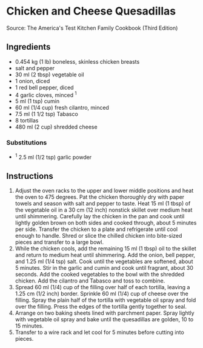 # Chicken and Cheese Quesadillas #

Source: The America's Test Kitchen Family Cookbook (Third Edition)

## Ingredients ##
* 0.454 kg (1 lb) boneless, skinless chicken breasts
* salt and pepper
* 30 ml (2 tbsp) vegetable oil
* 1 onion, diced
* 1 red bell pepper, diced
* 4 garlic cloves, minced <sup>1</sup>
* 5 ml (1 tsp) cumin
* 60 ml (1/4 cup) fresh cilantro, minced
* 7.5 ml (1 1/2 tsp) Tabasco
* 8 tortillas
* 480 ml (2 cup) shredded cheese

### Substitutions ###
* <sup>1</sup> 2.5 ml (1/2 tsp) garlic powder

## Instructions ##
1. Adjust the oven racks to the upper and lower middle positions and heat the oven to 475 degrees. Pat the chicken thoroughly dry with paper towels and season with salt and pepper to taste. Heat 15 ml (1 tbsp) of the vegetable oil in a 30 cm (12 inch) nonstick skillet over medium heat  until shimmering. Carefully lay the chicken in the pan and cook until lightly golden brown on both sides and cooked through, about 5 minutes per side. Transfer the chicken to a plate and refrigerate until cool enough to handle. Shred or slice the chilled chicken into bite-sized pieces and transfer to a large bowl.
1. While the chicken cools, add the remaining 15 ml (1 tbsp) oil to the skillet and return to medium heat until shimmering. Add the onion, bell pepper, and 1.25 ml (1/4 tsp) salt. Cook until the vegetables are softened, about 5 minutes. Stir in the garlic and cumin and cook until fragrant, about 30 seconds. Add the cooked vegetables to the bowl with the shredded chicken. Add the cilantro and Tabasco and toss to combine.
1. Spread 60 ml (1/4) cup of the filling over half of each tortilla, leaving a 1.25 cm (1/2 inch) border. Sprinkle 60 ml (1/4) cup of cheese over the filling. Spray the plain half of the tortilla with vegetable oil spray and fold over the filling. Press the edges of the tortilla gently together to seal.
1. Arrange on two baking sheets lined with parchment paper. Spray lightly with vegetable oil spray and bake until the quesadillas are golden, 10 to 15 minutes.
1. Transfer to a wire rack and let cool for 5 minutes before cutting into pieces.

